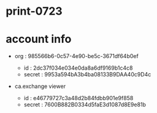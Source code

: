 # print-0723

# account info
* org : 985566b6-0c57-4e90-be5c-3671df64b0ef
  * id : 2dc37f034e034e0da8a6df9169b1c4c8
  * secret : 9953a594bA3b4ba08133B9DAA40c9D4c

* ca.exchange viewer
  * id : e46779727c3a48d2b84fdbb901e9f858
  * secret : 7600B882B0334d5faE3d1087d8E9e81b